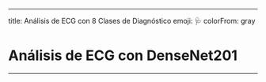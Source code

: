 ---
title: Análisis de ECG con 8 Clases de Diagnóstico
emoji: 🩺
colorFrom: gray

# Análisis de ECG con DenseNet201
 ---

